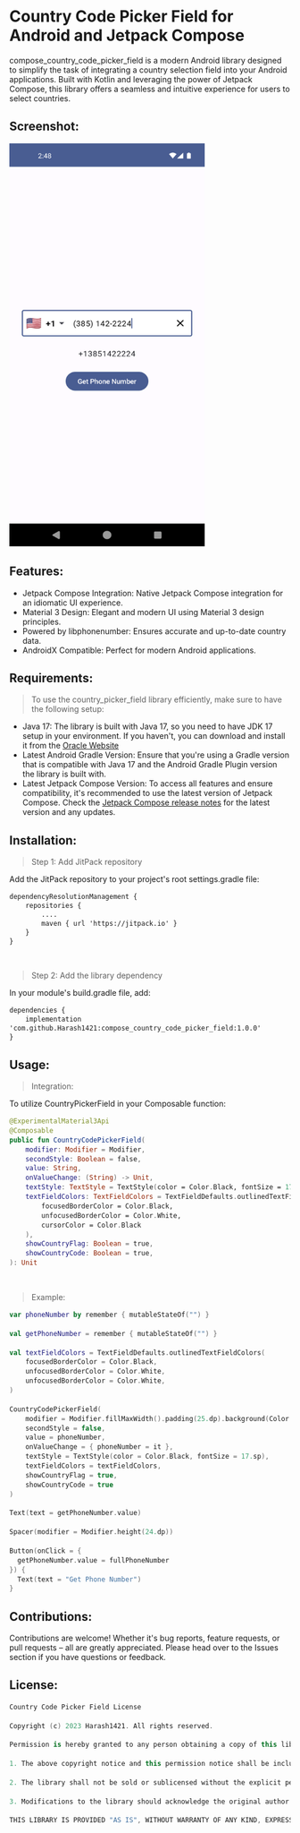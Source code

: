 # Country Code Picker Field for Android and Jetpack Compose

compose_country_code_picker_field is a modern Android library designed to simplify the task of integrating a country selection field into your Android applications. Built with Kotlin and leveraging the power of Jetpack Compose, this library offers a seamless and intuitive experience for users to select countries.

## Screenshot:
<img src="https://github.com/Harash1421/compose_country_code_picker_field/blob/master/app/src/main/res/drawable/country_picker_field_review.png?raw=true" height="720" width="350" >


## Features:
* Jetpack Compose Integration: Native Jetpack Compose integration for an idiomatic UI experience.
* Material 3 Design: Elegant and modern UI using Material 3 design principles.
* Powered by libphonenumber: Ensures accurate and up-to-date country data.
* AndroidX Compatible: Perfect for modern Android applications.

## Requirements:
> To use the country_picker_field library efficiently, make sure to have the following setup:
* Java 17: The library is built with Java 17, so you need to have JDK 17 setup in your environment. If you haven't, you can download and install it from the [Oracle Website](https://www.oracle.com/java/technologies/javase/jdk17-archive-downloads.html)
* Latest Android Gradle Version: Ensure that you're using a Gradle version that is compatible with Java 17 and the Android Gradle Plugin version the library is built with.
* Latest Jetpack Compose Version: To access all features and ensure compatibility, it's recommended to use the latest version of Jetpack Compose. Check the [Jetpack Compose release notes](https://developer.android.com/jetpack/androidx/releases/compose) for the latest version and any updates.


## Installation:

> Step 1: Add JitPack repository

Add the JitPack repository to your project's root settings.gradle file:

```
dependencyResolutionManagement {
    repositories {
        ....
        maven { url 'https://jitpack.io' }
    }
}
```
</br>

> Step 2: Add the library dependency

In your module's build.gradle file, add:

```
dependencies {
    implementation 'com.github.Harash1421:compose_country_code_picker_field:1.0.0'
}
```

## Usage:
> Integration:

To utilize CountryPickerField in your Composable function:


```kotlin
@ExperimentalMaterial3Api
@Composable
public fun CountryCodePickerField(
    modifier: Modifier = Modifier,
    secondStyle: Boolean = false,
    value: String,
    onValueChange: (String) -> Unit,
    textStyle: TextStyle = TextStyle(color = Color.Black, fontSize = 17.sp),
    textFieldColors: TextFieldColors = TextFieldDefaults.outlinedTextFieldColors(
        focusedBorderColor = Color.Black,
        unfocusedBorderColor = Color.White,
        cursorColor = Color.Black
    ),
    showCountryFlag: Boolean = true,
    showCountryCode: Boolean = true,
): Unit
```
</br>

> Example:

```kotlin
var phoneNumber by remember { mutableStateOf("") }

val getPhoneNumber = remember { mutableStateOf("") }

val textFieldColors = TextFieldDefaults.outlinedTextFieldColors(
    focusedBorderColor = Color.Black,
    unfocusedBorderColor = Color.White,
    unfocusedBorderColor = Color.White,
)

CountryCodePickerField(
    modifier = Modifier.fillMaxWidth().padding(25.dp).background(Color.White),
    secondStyle = false,
    value = phoneNumber,
    onValueChange = { phoneNumber = it },
    textStyle = TextStyle(color = Color.Black, fontSize = 17.sp),
    textFieldColors = textFieldColors,
    showCountryFlag = true,
    showCountryCode = true
)

Text(text = getPhoneNumber.value)

Spacer(modifier = Modifier.height(24.dp))

Button(onClick = {
  getPhoneNumber.value = fullPhoneNumber
}) {
  Text(text = "Get Phone Number")
}

```

## Contributions:

Contributions are welcome! Whether it's bug reports, feature requests, or pull requests – all are greatly appreciated. Please head over to the Issues section if you have questions or feedback.

## License:

```kotlin
Country Code Picker Field License

Copyright (c) 2023 Harash1421. All rights reserved.

Permission is hereby granted to any person obtaining a copy of this library ("compose_country_code_picker_field") and the associated documentation files, to use, copy, modify, and distribute the library, provided the following conditions are met:

1. The above copyright notice and this permission notice shall be included in all copies or substantial portions of the library.

2. The library shall not be sold or sublicensed without the explicit permission of the author, Harash1421.

3. Modifications to the library should acknowledge the original author and provide clear documentation of changes made.

THIS LIBRARY IS PROVIDED "AS IS", WITHOUT WARRANTY OF ANY KIND, EXPRESS OR IMPLIED. IN NO EVENT SHALL THE AUTHOR BE LIABLE FOR ANY CLAIM, DAMAGES, OR OTHER LIABILITY, WHETHER IN AN ACTION OF CONTRACT, TORT, OR OTHERWISE, ARISING FROM, OUT OF, OR IN CONNECTION WITH THE LIBRARY OR THE USE OR OTHER DEALINGS IN THE LIBRARY.

```
